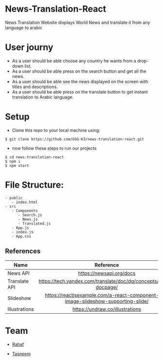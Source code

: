 # News-Translation-React

<p>News Translation Website displays World News and translate it from any language to arabic</p>

# User journy
- As a user should be able choose any country he wants from a drop-down list.<br>
- As a user should be able press on the search button and get all the news.<br>
- As a user should be able see the news displayed on the screen with titles and descriptions.<br>
- As a user should be able press on the translate button to get instant translation to Arabic language. 

# Setup
- Clone this repo to your local machine using:
```shell
$ git clone https://github.com/GSG-K3/news-translation-react.git
```
- now follow these steps to run our projects
```shell
$ cd news-translation-react
$ npm i
$ npm start
```

# File Structure:</h3>
```
- public
   - index.html
- src
   - Components
      - Search.js
      - News.js
      - Translated.js
   - App.js
   - index.js
   - App.css
```
## References

| Name  | Reference     |
| ------------- |:-------------:|
| News API        | https://newsapi.org/docs|
| Translate API       | https://tech.yandex.com/translate/doc/dg/concepts/about-docpage/ |
| Slideshow    | https://reactjsexample.com/a-react-component-for-image-slideshow-supporting-slide/|
| Illustrations        | https://undraw.co/illustrations|




# Team

- [Rahaf](https://github.com/Rahaf-96)

- [Tasneem](https://github.com/tasneembhiri)
